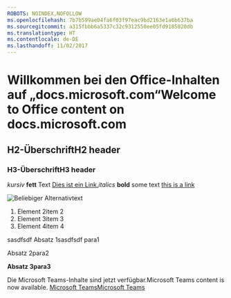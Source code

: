 ```yaml
---
ROBOTS: NOINDEX,NOFOLLOW
ms.openlocfilehash: 7b7b599ae04fa6f03f97eac9bd2163e1a6b637ba
ms.sourcegitcommit: a315fbbb6a5337c32c9312550ee05fd9185020db
ms.translationtype: HT
ms.contentlocale: de-DE
ms.lasthandoff: 11/02/2017
---
```

# <a name="welcome-to-office-content-on-docsmicrosoftcom"></a><span data-ttu-id="d85b2-101">Willkommen bei den Office-Inhalten auf „docs.microsoft.com“</span><span class="sxs-lookup"><span data-stu-id="d85b2-101">Welcome to Office content on docs.microsoft.com</span></span>
## <a name="h2-header"></a><span data-ttu-id="d85b2-102">H2-Überschrift</span><span class="sxs-lookup"><span data-stu-id="d85b2-102">H2 header</span></span>
### <a name="h3-header"></a><span data-ttu-id="d85b2-103">H3-Überschrift</span><span class="sxs-lookup"><span data-stu-id="d85b2-103">H3 header</span></span>

<span data-ttu-id="d85b2-104">*kursiv*
**fett** Text [Dies ist ein Link.](Office-365-groups.md)</span><span class="sxs-lookup"><span data-stu-id="d85b2-104">*italics*
**bold** some text [this is a link](Office-365-groups.md)</span></span>

![Beliebiger Alternativtext](media/Overview-Microsoft-Teams-image1.png)

1. <span data-ttu-id="d85b2-106">Element 2</span><span class="sxs-lookup"><span data-stu-id="d85b2-106">item 2</span></span>
2. <span data-ttu-id="d85b2-107">Element 3</span><span class="sxs-lookup"><span data-stu-id="d85b2-107">item 3</span></span>
3. <span data-ttu-id="d85b2-108">Element 4</span><span class="sxs-lookup"><span data-stu-id="d85b2-108">item 4</span></span>





<span data-ttu-id="d85b2-109">sasdfsdf Absatz 1</span><span class="sxs-lookup"><span data-stu-id="d85b2-109">sasdfsdf para1</span></span>

<span data-ttu-id="d85b2-110">Absatz 2</span><span class="sxs-lookup"><span data-stu-id="d85b2-110">para2</span></span>

<span data-ttu-id="d85b2-111">**Absatz 3**</span><span class="sxs-lookup"><span data-stu-id="d85b2-111">**para3**</span></span>




<span data-ttu-id="d85b2-112">Die Microsoft Teams-Inhalte sind jetzt verfügbar.</span><span class="sxs-lookup"><span data-stu-id="d85b2-112">Microsoft Teams content is now available.</span></span>
[<span data-ttu-id="d85b2-113">Microsoft Teams</span><span class="sxs-lookup"><span data-stu-id="d85b2-113">Microsoft Teams</span></span>](https://docs.microsoft.com/MicrosoftTeams)
